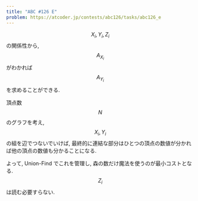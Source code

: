 ```yaml
---
title: "ABC #126 E"
problem: https://atcoder.jp/contests/abc126/tasks/abc126_e
---
```

$$ X_i, Y_i, Z_i $$ の関係性から, $$ A_{X_i} $$ がわかれば $$ A_{Y_i} $$ を求めることができる.

頂点数 $$ N $$ のグラフを考え, $$ X_i, Y_i $$ の組を辺でつないでいけば, 最終的に連結な部分はひとつの頂点の数値が分かれば他の頂点の数値も分かることになる.

よって, Union-Find でこれを管理し, 森の数だけ魔法を使うのが最小コストとなる. $$ Z_i $$ は読む必要すらない.
